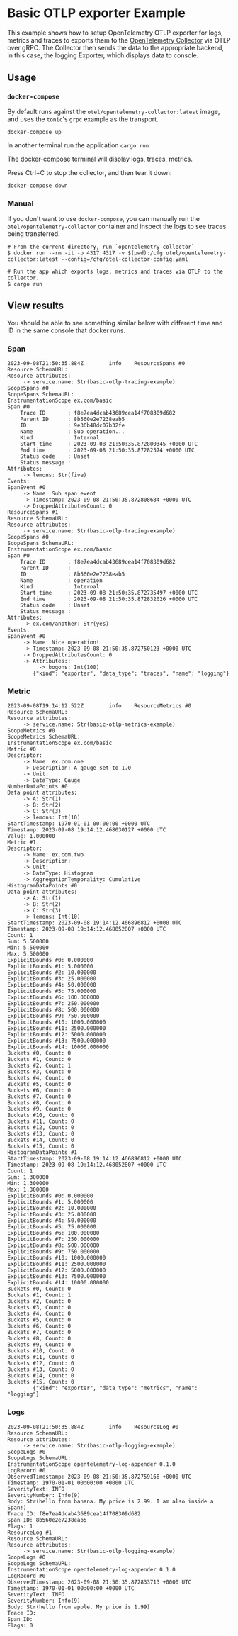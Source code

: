 # Basic OTLP exporter Example

This example shows how to setup OpenTelemetry OTLP exporter for logs, metrics
and traces to exports them to the [OpenTelemetry
Collector](https://github.com/open-telemetry/opentelemetry-collector) via OTLP over gRPC.
The Collector then sends the data to the appropriate backend, in this case,
the logging Exporter, which displays data to console.

## Usage

### `docker-compose`

By default runs against the `otel/opentelemetry-collector:latest` image, and uses the `tonic`'s
`grpc` example as the transport.

```shell
docker-compose up
```

In another terminal run the application `cargo run`

The docker-compose terminal will display logs, traces, metrics.

Press Ctrl+C to stop the collector, and then tear it down:

```shell
docker-compose down
```

### Manual

If you don't want to use `docker-compose`, you can manually run the `otel/opentelemetry-collector` container
and inspect the logs to see traces being transferred.

```shell
# From the current directory, run `opentelemetry-collector`
$ docker run --rm -it -p 4317:4317 -v $(pwd):/cfg otel/opentelemetry-collector:latest --config=/cfg/otel-collector-config.yaml

# Run the app which exports logs, metrics and traces via OTLP to the collector.
$ cargo run
```

## View results

You should be able to see something similar below with different time and ID in the same console that docker runs.

### Span

```text
2023-09-08T21:50:35.884Z        info    ResourceSpans #0
Resource SchemaURL:
Resource attributes:
     -> service.name: Str(basic-otlp-tracing-example)
ScopeSpans #0
ScopeSpans SchemaURL:
InstrumentationScope ex.com/basic
Span #0
    Trace ID       : f8e7ea4dcab43689cea14f708309d682
    Parent ID      : 8b560e2e7238eab5
    ID             : 9e36b48dc07b32fe
    Name           : Sub operation...
    Kind           : Internal
    Start time     : 2023-09-08 21:50:35.872800345 +0000 UTC
    End time       : 2023-09-08 21:50:35.87282574 +0000 UTC
    Status code    : Unset
    Status message :
Attributes:
     -> lemons: Str(five)
Events:
SpanEvent #0
     -> Name: Sub span event
     -> Timestamp: 2023-09-08 21:50:35.872808684 +0000 UTC
     -> DroppedAttributesCount: 0
ResourceSpans #1
Resource SchemaURL:
Resource attributes:
     -> service.name: Str(basic-otlp-tracing-example)
ScopeSpans #0
ScopeSpans SchemaURL:
InstrumentationScope ex.com/basic
Span #0
    Trace ID       : f8e7ea4dcab43689cea14f708309d682
    Parent ID      :
    ID             : 8b560e2e7238eab5
    Name           : operation
    Kind           : Internal
    Start time     : 2023-09-08 21:50:35.872735497 +0000 UTC
    End time       : 2023-09-08 21:50:35.872832026 +0000 UTC
    Status code    : Unset
    Status message :
Attributes:
     -> ex.com/another: Str(yes)
Events:
SpanEvent #0
     -> Name: Nice operation!
     -> Timestamp: 2023-09-08 21:50:35.872750123 +0000 UTC
     -> DroppedAttributesCount: 0
     -> Attributes::
          -> bogons: Int(100)
        {"kind": "exporter", "data_type": "traces", "name": "logging"}
```

### Metric

```text
2023-09-08T19:14:12.522Z        info    ResourceMetrics #0
Resource SchemaURL:
Resource attributes:
     -> service.name: Str(basic-otlp-metrics-example)
ScopeMetrics #0
ScopeMetrics SchemaURL:
InstrumentationScope ex.com/basic
Metric #0
Descriptor:
     -> Name: ex.com.one
     -> Description: A gauge set to 1.0
     -> Unit:
     -> DataType: Gauge
NumberDataPoints #0
Data point attributes:
     -> A: Str(1)
     -> B: Str(2)
     -> C: Str(3)
     -> lemons: Int(10)
StartTimestamp: 1970-01-01 00:00:00 +0000 UTC
Timestamp: 2023-09-08 19:14:12.468030127 +0000 UTC
Value: 1.000000
Metric #1
Descriptor:
     -> Name: ex.com.two
     -> Description:
     -> Unit:
     -> DataType: Histogram
     -> AggregationTemporality: Cumulative
HistogramDataPoints #0
Data point attributes:
     -> A: Str(1)
     -> B: Str(2)
     -> C: Str(3)
     -> lemons: Int(10)
StartTimestamp: 2023-09-08 19:14:12.466896812 +0000 UTC
Timestamp: 2023-09-08 19:14:12.468052807 +0000 UTC
Count: 1
Sum: 5.500000
Min: 5.500000
Max: 5.500000
ExplicitBounds #0: 0.000000
ExplicitBounds #1: 5.000000
ExplicitBounds #2: 10.000000
ExplicitBounds #3: 25.000000
ExplicitBounds #4: 50.000000
ExplicitBounds #5: 75.000000
ExplicitBounds #6: 100.000000
ExplicitBounds #7: 250.000000
ExplicitBounds #8: 500.000000
ExplicitBounds #9: 750.000000
ExplicitBounds #10: 1000.000000
ExplicitBounds #11: 2500.000000
ExplicitBounds #12: 5000.000000
ExplicitBounds #13: 7500.000000
ExplicitBounds #14: 10000.000000
Buckets #0, Count: 0
Buckets #1, Count: 0
Buckets #2, Count: 1
Buckets #3, Count: 0
Buckets #4, Count: 0
Buckets #5, Count: 0
Buckets #6, Count: 0
Buckets #7, Count: 0
Buckets #8, Count: 0
Buckets #9, Count: 0
Buckets #10, Count: 0
Buckets #11, Count: 0
Buckets #12, Count: 0
Buckets #13, Count: 0
Buckets #14, Count: 0
Buckets #15, Count: 0
HistogramDataPoints #1
StartTimestamp: 2023-09-08 19:14:12.466896812 +0000 UTC
Timestamp: 2023-09-08 19:14:12.468052807 +0000 UTC
Count: 1
Sum: 1.300000
Min: 1.300000
Max: 1.300000
ExplicitBounds #0: 0.000000
ExplicitBounds #1: 5.000000
ExplicitBounds #2: 10.000000
ExplicitBounds #3: 25.000000
ExplicitBounds #4: 50.000000
ExplicitBounds #5: 75.000000
ExplicitBounds #6: 100.000000
ExplicitBounds #7: 250.000000
ExplicitBounds #8: 500.000000
ExplicitBounds #9: 750.000000
ExplicitBounds #10: 1000.000000
ExplicitBounds #11: 2500.000000
ExplicitBounds #12: 5000.000000
ExplicitBounds #13: 7500.000000
ExplicitBounds #14: 10000.000000
Buckets #0, Count: 0
Buckets #1, Count: 1
Buckets #2, Count: 0
Buckets #3, Count: 0
Buckets #4, Count: 0
Buckets #5, Count: 0
Buckets #6, Count: 0
Buckets #7, Count: 0
Buckets #8, Count: 0
Buckets #9, Count: 0
Buckets #10, Count: 0
Buckets #11, Count: 0
Buckets #12, Count: 0
Buckets #13, Count: 0
Buckets #14, Count: 0
Buckets #15, Count: 0
        {"kind": "exporter", "data_type": "metrics", "name": "logging"}
```

### Logs

```text
2023-09-08T21:50:35.884Z        info    ResourceLog #0
Resource SchemaURL:
Resource attributes:
     -> service.name: Str(basic-otlp-logging-example)
ScopeLogs #0
ScopeLogs SchemaURL:
InstrumentationScope opentelemetry-log-appender 0.1.0
LogRecord #0
ObservedTimestamp: 2023-09-08 21:50:35.872759168 +0000 UTC
Timestamp: 1970-01-01 00:00:00 +0000 UTC
SeverityText: INFO
SeverityNumber: Info(9)
Body: Str(hello from banana. My price is 2.99. I am also inside a Span!)
Trace ID: f8e7ea4dcab43689cea14f708309d682
Span ID: 8b560e2e7238eab5
Flags: 1
ResourceLog #1
Resource SchemaURL:
Resource attributes:
     -> service.name: Str(basic-otlp-logging-example)
ScopeLogs #0
ScopeLogs SchemaURL:
InstrumentationScope opentelemetry-log-appender 0.1.0
LogRecord #0
ObservedTimestamp: 2023-09-08 21:50:35.872833713 +0000 UTC
Timestamp: 1970-01-01 00:00:00 +0000 UTC
SeverityText: INFO
SeverityNumber: Info(9)
Body: Str(hello from apple. My price is 1.99)
Trace ID:
Span ID:
Flags: 0
```
